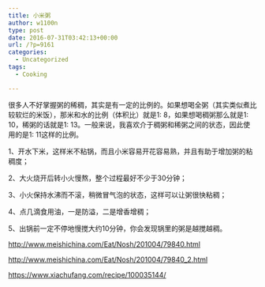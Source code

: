 ```yaml
---
title: 小米粥
author: w1100n
type: post
date: 2016-07-31T03:42:13+00:00
url: /?p=9161
categories:
  - Uncategorized
tags:
  - Cooking

---
```

很多人不好掌握粥的稀稠，其实是有一定的比例的。如果想喝全粥（其实类似煮比较软烂的米饭），那米和水的比例（体积比）就是1: 8，如果想喝稠粥那么就是1: 10，稀粥的话就是1: 13。一般来说，我喜欢介于稠粥和稀粥之间的状态，因此使用的是1: 11这样的比例。

1、开水下米，这样米不粘锅，而且小米容易开花容易熟，并且有助于增加粥的粘稠度；

2、大火烧开后转小火慢熬，整个过程最好不少于30分钟；

3、小火保持水沸而不滚，稍微冒气泡的状态，这样可以让粥很快粘稠；

4、点几滴食用油，一是防溢，二是增香增稠；

5、出锅前一定不停地慢搅大约10分钟，你会发现锅里的粥是越搅越稠。

http://www.meishichina.com/Eat/Nosh/201004/79840.html
  
http://www.meishichina.com/Eat/Nosh/201004/79840_2.html
  
https://www.xiachufang.com/recipe/100035144/